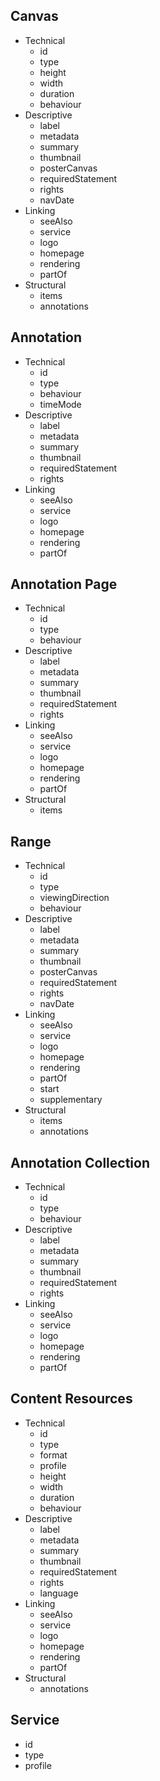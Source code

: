 ## Canvas

- Technical
  - id
  - type
  - height
  - width
  - duration
  - behaviour
- Descriptive
  - label
  - metadata
  - summary
  - thumbnail
  - posterCanvas
  - requiredStatement
  - rights
  - navDate
- Linking
  - seeAlso
  - service
  - logo
  - homepage
  - rendering
  - partOf
- Structural
  - items
  - annotations

## Annotation

- Technical
  - id
  - type
  - behaviour
  - timeMode
- Descriptive
  - label
  - metadata
  - summary
  - thumbnail
  - requiredStatement
  - rights
- Linking
  - seeAlso
  - service
  - logo
  - homepage
  - rendering
  - partOf

## Annotation Page

- Technical
  - id
  - type
  - behaviour
- Descriptive
  - label
  - metadata
  - summary
  - thumbnail
  - requiredStatement
  - rights
- Linking
  - seeAlso
  - service
  - logo
  - homepage
  - rendering
  - partOf
- Structural
  - items

## Range

- Technical
  - id
  - type
  - viewingDirection
  - behaviour
- Descriptive
  - label
  - metadata
  - summary
  - thumbnail
  - posterCanvas
  - requiredStatement
  - rights
  - navDate
- Linking
  - seeAlso
  - service
  - logo
  - homepage
  - rendering
  - partOf
  - start
  - supplementary
- Structural
  - items
  - annotations

## Annotation Collection

- Technical
  - id
  - type
  - behaviour
- Descriptive
  - label
  - metadata
  - summary
  - thumbnail
  - requiredStatement
  - rights
- Linking
  - seeAlso
  - service
  - logo
  - homepage
  - rendering
  - partOf

## Content Resources

- Technical
  - id
  - type
  - format
  - profile
  - height
  - width
  - duration
  - behaviour
- Descriptive
  - label
  - metadata
  - summary
  - thumbnail
  - requiredStatement
  - rights
  - language
- Linking
  - seeAlso
  - service
  - logo
  - homepage
  - rendering
  - partOf
- Structural
  - annotations

## Service

- id
- type
- profile
